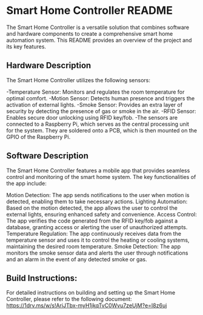 # Smart Home Controller README

The Smart Home Controller is a versatile solution that combines software and hardware components to create a comprehensive smart home automation system. This README provides an overview of the project and its key features.

## Hardware Description

The Smart Home Controller utilizes the following sensors:

-Temperature Sensor: Monitors and regulates the room temperature for optimal comfort.
-Motion Sensor: Detects human presence and triggers the activation of external lights.
-Smoke Sensor: Provides an extra layer of security by detecting the presence of gas or smoke in the air.
-RFID Sensor: Enables secure door unlocking using RFID key/fob.
-The sensors are connected to a Raspberry Pi, which serves as the central processing unit for the system. They are soldered onto a PCB, which is then mounted on the GPIO of the Raspberry Pi.

## Software Description

The Smart Home Controller features a mobile app that provides seamless control and monitoring of the smart home system. The key functionalities of the app include:

Motion Detection: The app sends notifications to the user when motion is detected, enabling them to take necessary actions.
Lighting Automation: Based on the motion detected, the app allows the user to control the external lights, ensuring enhanced safety and convenience.
Access Control: The app verifies the code generated from the RFID key/fob against a database, granting access or alerting the user of unauthorized attempts.
Temperature Regulation: The app continuously receives data from the temperature sensor and uses it to control the heating or cooling systems, maintaining the desired room temperature.
Smoke Detection: The app monitors the smoke sensor data and alerts the user through notifications and an alarm in the event of any detected smoke or gas.

## Build Instructions:
For detailed instructions on building and setting up the Smart Home Controller, please refer to the following document:
https://1drv.ms/w/s!AriJTbx-myH1jkqTvC0Wvu7zeUjM?e=I8z6uj
